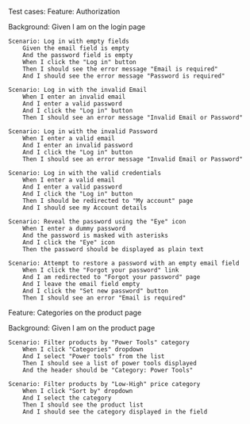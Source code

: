 Test cases:
Feature: Authorization

Background: Given I am on the login page

    Scenario: Log in with empty fields
        Given the email field is empty
        And the password field is empty
        When I click the "Log in" button
        Then I should see the error message "Email is required"
        And I should see the error message "Password is required"

    Scenario: Log in with the invalid Email
        When I enter an invalid email
        And I enter a valid password
        And I click the "Log in" button
        Then I should see an error message "Invalid Email or Password"

    Scenario: Log in with the invalid Password
        When I enter a valid email
        And I enter an invalid password
        And I click the "Log in" button
        Then I should see an error message "Invalid Email or Password"

    Scenario: Log in with the valid credentials
        When I enter a valid email
        And I enter a valid password
        And I click the "Log in" button
        Then I should be redirected to "My account" page
        And I should see my Account details

    Scenario: Reveal the password using the "Eye" icon
        When I enter a dummy password
        And the password is masked with asterisks
        And I click the "Eye" icon
        Then the password should be displayed as plain text

    Scenario: Attempt to restore a password with an empty email field
        When I click the "Forgot your password" link
        And I am redirected to "Forgot your password" page
        And I leave the email field empty
        And I click the "Set new password" button
        Then I should see an error "Email is required"

Feature: Categories on the product page

Background: Given I am on the product page

    Scenario: Filter products by "Power Tools" category
        When I click "Categories" dropdown
        And I select "Power tools" from the list
        Then I should see a list of power tools displayed
        And the header should be "Category: Power Tools"

    Scenario: Filter products by "Low-High" price category
        When I click "Sort by" dropdown
        And I select the category
        Then I should see the product list
        And I should see the category displayed in the field
